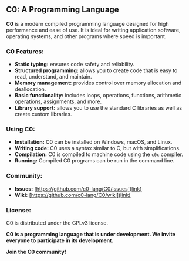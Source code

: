## C0: A Programming Language

**C0** is a modern compiled programming language designed for high performance and ease of use. It is ideal for writing application software, operating systems, and other programs where speed is important.

### C0 Features:

- **Static typing:** ensures code safety and reliability.
- **Structured programming:** allows you to create code that is easy to read, understand, and maintain.
- **Memory management:** provides control over memory allocation and deallocation.
- **Basic functionality:** includes loops, operations, functions, arithmetic operations, assignments, and more.
- **Library support:** allows you to use the standard C libraries as well as create custom libraries.

### Using C0:

- **Installation:** C0 can be installed on Windows, macOS, and Linux.
- **Writing code:** C0 uses a syntax similar to C, but with simplifications.
- **Compilation:** C0 is compiled to machine code using the `c0c` compiler.
- **Running:** Compiled C0 programs can be run in the command line.

### Community:

- **Issues:** [https://github.com/c0-lang/C0/issues](link)
- **Wiki:** [https://github.com/c0-lang/C0/wiki](link)

### License:

C0 is distributed under the GPLv3 license.

**C0 is a programming language that is under development. We invite everyone to participate in its development.**

**Join the C0 community!**

